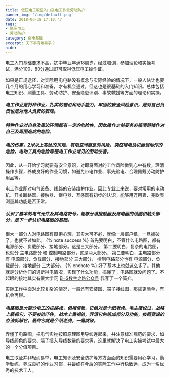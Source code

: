 ```yaml
---
title: 低压电工取证入门及电工作业劳动防护
banner_img: '/img/default.png'
date: 2018-06-18 17:10:47
tags: 
- 低压电工 
- 劳动防护 
category: 弱电基础
excerpt: 天下事有难易乎？
hide:
---
```


电工入门基础要求不高，初中毕业年满18周岁，经过培训，参加理论和实操考试，满分100，80分通过即可取得低压电工操作证。

如果是正规途径，对实际用电电路没有概念与实际经验的情况下，一般人估计也要几个月的用心学习和准备，才有机会通过，但这也是很基础的入门知识。总体包括电工知识、测量工具、劳动防护、安全隐患识别、事故救援等方面的理论和实操。

##### 电工作业是特种作业，扎实的理论和动手能力，牢固的安全风险意识，是对自己负责也是对他人负责的表现。

##### 特种作业对自身及周边环境都有一定的危险性，因此操作之前要务必搞清楚操作对自己及周围造成的危险。

##### 电的伤害，2米以上高坠的风险，有限空间窒息的风险，突然得电及机器误动作的危险，电动工具的危险等是电工作业常见的劳动伤害。

因此，从一开始学习就要有安全意识，对即将面对的工作风险做到心中有数，理清操作步骤，养成良好的作业习惯，如避免带电作业、事先验电、合理佩戴劳动防护用品等。

电工作业即对电气设备、线路的安装维护作业。因此专业上来说，要对常用的电动机、开关断路器、接触器、继电器、互感器有初步的认识，能够用万用表、兆欧表测量其功能是否正常。

##### 认识了基本的电气元件及其电路符号，能够分清接触器及继电器的线圈和触头部分，是下一步认识电路图的基础。

很大一部分人对电路图有畏惧心理，其实大可不必，就像一层窗户纸，一旦捅破了，也就不过如此。
{% note success %}
首先要明白，不管什么电路图，都有 电源部分、负载部分、接地部分。这是三大部分。
第二要明白，复杂的电路图，也就分 主电路部分 和 控制电路部分，这是两大部分。
第三要明白，主电路部分有 电源部分、负载部分、接地部分 三大部分，
            控制电路部分也有 电源部分、负载部分、接地部分 三大部分。
{% endnote %}
好了基本上也就这么多了。其他就是分析他们的通断得电情况，实现了什么功能，搞懂了，电路图就没问题了。不起眼的接地其实有很大学问 [EHS数字之路公众号](https://mp.weixin.qq.com/s/FLa1wNV8hIzjpMwcb3TDMA) 我写了一个简介。

实际工作中面对比较复杂的情况，一般还有安装图、端子接线图，那些更简单，有机会再聊。

##### 电路图是大部分电工的拦路虎，但相信我，它绝对是个纸老虎。毛主席说过，战略上藐视它，不要被他吓住，战术上重视他，弄清它的组成部分及功能，按照我说的办法拆解它，最终它就是个纸老虎，一捅就破。
弄懂了电路图，把电气实物按照原理图用导线连起来，并注意标准规范的要求，如导线颜色的要求、端子插入导线数量的要求等，这里就解决了电工实操考试中最大的一个分值项目。

电工取证并非轻而易举，电工知识及安全防护等方方面面的知识需要用心学习，勤学勤练，养成良好的作业习惯，并最终在今后的实际工作中行稳致远，成为一名优秀的技术工人。
